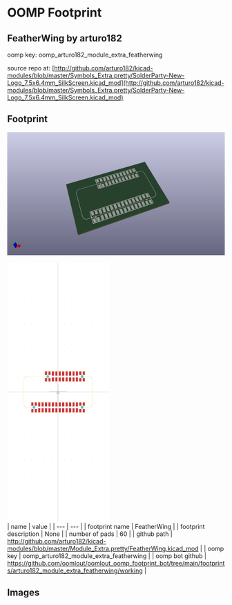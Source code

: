# OOMP Footprint  
## FeatherWing  by arturo182  
  
oomp key: oomp_arturo182_module_extra_featherwing  
  
source repo at: [http://github.com/arturo182/kicad-modules/blob/master/Symbols_Extra.pretty/SolderParty-New-Logo_7.5x6.4mm_SilkScreen.kicad_mod](http://github.com/arturo182/kicad-modules/blob/master/Symbols_Extra.pretty/SolderParty-New-Logo_7.5x6.4mm_SilkScreen.kicad_mod)  
## Footprint  
  
[![working_kicad_pcb_3d.png](working_kicad_pcb_3d_600.png)](working_kicad_pcb_3d.png)  
  
[![working.png](working_600.png)](working.png)  
| name | value | 
| --- | --- | 
| footprint name | FeatherWing | 
| footprint description | None | 
| number of pads | 60 | 
| github path | http://github.com/arturo182/kicad-modules/blob/master/Module_Extra.pretty/FeatherWing.kicad_mod | 
| oomp key | oomp_arturo182_module_extra_featherwing | 
| oomp bot github | https://github.com/oomlout/oomlout_oomp_footprint_bot/tree/main/footprints/arturo182_module_extra_featherwing/working | 
## Images  
